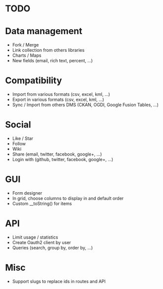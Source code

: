 TODO
====

# Data management
- Fork / Merge
- Link collection from others libraries
- Charts / Maps
- New fields (email, rich text, percent, ...)

# Compatibility
- Import from various formats (csv, excel, kml, ...)
- Export in various formats (csv, excel, kml, ...)
- Sync / Import from others DMS (CKAN, OGDI, Google Fusion Tables, ...)

# Social
- Like / Star
- Follow
- Wiki
- Share (email, twitter, facebook, google+, ...)
- Login with (github, twitter, facebook, google+, ...)

# GUI
- Form designer
- In grid, choose columns to display in and default order
- Custom __toString() for items

# API
- Limit usage / statistics
- Create Oauth2 client by user
- Queries (search, group by, order by, ...)

# Misc
- Support slugs to replace ids in routes and API
